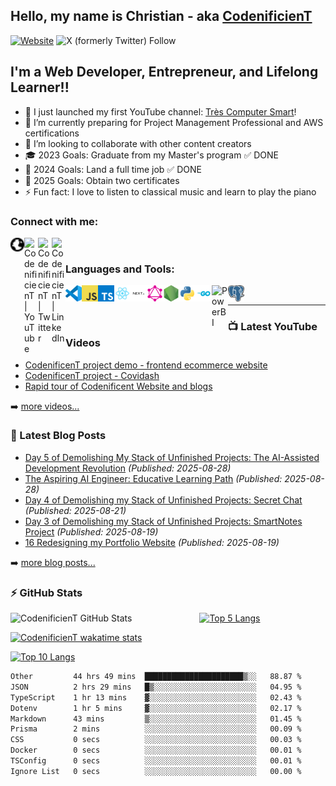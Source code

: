 ## Hello, my name is Christian - aka [CodenificienT][website]
[![Website](https://img.shields.io/website?label=tioye.dev&down_color=salmon&down_message=offline&logo=google%20cloud&up_color=green&up_message=online&url=https%3A%2F%2Ftioye.dev&style=for-the-badge)](https://tioye.dev)
![X (formerly Twitter) Follow](https://img.shields.io/twitter/follow/codenificient?color=salmon&logo=twitter&logoColor=salmon&style=for-the-badge)

## I'm a Web Developer, Entrepreneur, and Lifelong Learner!!

- 🔭 I just launched my first YouTube channel: [Très Computer Smart][youtube]!
- 🌱 I’m currently preparing for Project Management Professional and AWS certifications
- 👯 I’m looking to collaborate with other content creators
- 🎓 2023 Goals: Graduate from my Master's program ✅ DONE
- 💼 2024 Goals: Land a full time job ✅ DONE
- 📝 2025 Goals: Obtain two certificates 
- ⚡ Fun fact: I love to listen to classical music and learn to play the piano

### Connect with me:

[<img align="left" alt="CodenificienT" width="22px" src="https://raw.githubusercontent.com/iconic/open-iconic/master/svg/globe.svg" />][website]
[<img align="left" alt="CodenificienT | YouTube" width="22px" src="https://cdn.jsdelivr.net/npm/simple-icons@v3/icons/youtube.svg" />][youtube]
[<img align="left" alt="CodenificienT | Twitter" width="22px" src="https://cdn.jsdelivr.net/npm/simple-icons@v3/icons/twitter.svg" />][twitter]
[<img align="left" alt="CodenificienT | LinkedIn" width="22px" src="https://cdn.jsdelivr.net/npm/simple-icons@v3/icons/linkedin.svg" />][linkedin]

<br />



### Languages and Tools:

[<img align="left" alt="Visual Studio Code" width="26px" src="https://raw.githubusercontent.com/github/explore/80688e429a7d4ef2fca1e82350fe8e3517d3494d/topics/visual-studio-code/visual-studio-code.png" />][cpplist]
[<img align="left" alt="JavaScript" width="26px" src="https://raw.githubusercontent.com/github/explore/80688e429a7d4ef2fca1e82350fe8e3517d3494d/topics/javascript/javascript.png" />][website]
[<img align="left" alt="TypeScript" width="26px" src="https://raw.githubusercontent.com/github/explore/80688e429a7d4ef2fca1e82350fe8e3517d3494d/topics/typescript/typescript.png" />][website]
[<img align="left" alt="React" width="26px" src="https://raw.githubusercontent.com/github/explore/80688e429a7d4ef2fca1e82350fe8e3517d3494d/topics/react/react.png" />][website]
[<img align="left" alt="Next" width="26px" src="https://raw.githubusercontent.com/github/explore/28b02bbc9ad9f7a503c43775aebeb515dc2da5fc/topics/nextjs/nextjs.png" />][website]
[<img align="left" alt="GraphQL" width="26px" src="https://raw.githubusercontent.com/github/explore/e65ef46ef3e7bc457c93622f6a89fe8d3fd131d5/topics/graphql/graphql.png" />][website]
[<img align="left" alt="Node.js" width="26px" src="https://raw.githubusercontent.com/github/explore/80688e429a7d4ef2fca1e82350fe8e3517d3494d/topics/nodejs/nodejs.png" />][website]
[<img align="left" alt="Python" width="26px" src="https://raw.githubusercontent.com/github/explore/80688e429a7d4ef2fca1e82350fe8e3517d3494d/topics/python/python.png" />][website]
[<img align="left" alt="Golang" width="26px" src="https://raw.githubusercontent.com/github/explore/80688e429a7d4ef2fca1e82350fe8e3517d3494d/topics/go/go.png" />][website]
[<img align="left" alt="PowerBI" width="26px" src="https://avatars.githubusercontent.com/u/42988494?s=200&v=4" />][website]
[<img align="left" alt="SQL" width="26px" src="https://raw.githubusercontent.com/github/explore/80688e429a7d4ef2fca1e82350fe8e3517d3494d/topics/postgresql/postgresql.png" />][website]

<br />

---

### 📺 Latest YouTube Videos

<!-- YOUTUBE:START -->
- [CodenificenT project demo - frontend ecommerce website](https://www.youtube.com/watch?v=ixcZIv0FXfI)
- [CodenificenT project - Covidash](https://www.youtube.com/watch?v=xhJ_zaqjlR4)
- [Rapid tour of Codenificent Website and blogs](https://www.youtube.com/watch?v=lPlUagdgSqs)
<!-- YOUTUBE:END -->

➡️ [more videos...][youtube]
### 📕 Latest Blog Posts

<!-- BLOG-POST-LIST:START -->
- [Day 5 of Demolishing My Stack of Unfinished Projects: The AI-Assisted Development Revolution](https://hashnode.com/day-5-of-demolishing-my-stack-of-unfinished-projects-the-ai-assisted-development-revolution) _(Published: 2025-08-28)_
- [The Aspiring AI Engineer: Educative Learning Path](https://hashnode.com/the-aspiring-ai-engineer-educative-learning-path) _(Published: 2025-08-28)_
- [Day 4 of Demolishing my Stack of Unfinished Projects: Secret Chat](https://hashnode.com/day-4-of-demolishing-my-stack-of-unfinished-projects-secret-chat) _(Published: 2025-08-21)_
- [Day 3 of Demolishing my Stack of Unfinished Projects: SmartNotes Project](https://hashnode.com/day-3-of-demolishing-my-stack-of-unfinished-projects-smartnotes-project) _(Published: 2025-08-19)_
- [16 Redesigning my Portfolio Website](https://hashnode.com/16-redesigning-my-portfolio-website) _(Published: 2025-08-19)_
<!-- BLOG-POST-LIST:END -->


➡️ [more blog posts...][blog]

### :zap: GitHub Stats

<img align="left" width="60%" alt="CodenificienT GitHub Stats" src="https://github-readme-stat-kappa.vercel.app/api?username=codenificient&show_icons=true&theme=tokyonight&count_private=true&include_all_commits=true" />

[![Top 5 Langs](https://github-readme-stat-kappa.vercel.app/api/top-langs?username=codenificient&langs_count=5&theme=tokyonight)](https://github.com/codenificient?tab=repositories)

[![CodenificienT wakatime stats](https://github-readme-stat-kappa.vercel.app/api/wakatime?username=codenificient&theme=tokyonight&langs_count=12)](https://github.com/codenificient/github-readme-stats)

[![Top 10 Langs](https://github-readme-stat-kappa.vercel.app/api/top-langs?username=codenificient&langs_count=10)](https://github.com/codenificient?tab=repositories)

<!--START_SECTION:waka-->

```txt
Other         44 hrs 49 mins  ██████████████████████▒░░   88.87 %
JSON          2 hrs 29 mins   █▒░░░░░░░░░░░░░░░░░░░░░░░   04.95 %
TypeScript    1 hr 13 mins    ▓░░░░░░░░░░░░░░░░░░░░░░░░   02.43 %
Dotenv        1 hr 5 mins     ▓░░░░░░░░░░░░░░░░░░░░░░░░   02.17 %
Markdown      43 mins         ▒░░░░░░░░░░░░░░░░░░░░░░░░   01.45 %
Prisma        2 mins          ░░░░░░░░░░░░░░░░░░░░░░░░░   00.09 %
CSS           0 secs          ░░░░░░░░░░░░░░░░░░░░░░░░░   00.03 %
Docker        0 secs          ░░░░░░░░░░░░░░░░░░░░░░░░░   00.01 %
TSConfig      0 secs          ░░░░░░░░░░░░░░░░░░░░░░░░░   00.01 %
Ignore List   0 secs          ░░░░░░░░░░░░░░░░░░░░░░░░░   00.00 %
```

<!--END_SECTION:waka-->
[website]: https://tioye.dev/
[blog]: https://blog.tioye.dev/
[wix]: https://siechristian.wixsite.com/koutoura
[twitter]: https://twitter.com/codenificient
[youtube]: https://www.youtube.com/channel/UCYLf_XlxrHykEpoUW0vgZJw
[cpplist]: https://www.youtube.com/playlist?list=PL45Fj9eTlUIb-D8enJGWbbha0d86igzKL
[linkedin]: https://linkedin.com/in/siechristian
